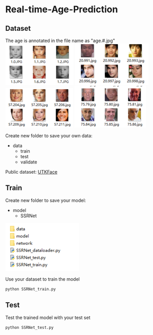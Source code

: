 # Real-time-Age-Prediction

## Dataset

The age is annotated in the file name as "age.#.jpg" </br>
<img src="https://github.com/Ericdiii/Real-time-Age-Prediction/blob/train/image/data1.png?raw=true" height="130"/> <img src="https://github.com/Ericdiii/Real-time-Age-Prediction/blob/train/image/data4.png?raw=true" height="130"/>  </br>
<img src="https://github.com/Ericdiii/Real-time-Age-Prediction/blob/train/image/data2.png?raw=true" height="123"/> <img src="https://github.com/Ericdiii/Real-time-Age-Prediction/blob/train/image/data3.png?raw=true" height="130"/>  </br>

Create new folder to save your own data:
* data
  * train
  * test
  * validate 

Public dataset: [UTKFace](https://susanqq.github.io/UTKFace/)

## Train

Create new folder to save your model:
* model
  * SSRNet </br>
<img src="https://github.com/Ericdiii/Real-time-Age-Prediction/blob/train/image/folder.png?raw=true" height="150"/> 

Use your dataset to train the model
```sh
python SSRNet_train.py
```

## Test

Test the trained model with your test set
```sh
python SSRNet_test.py
```
